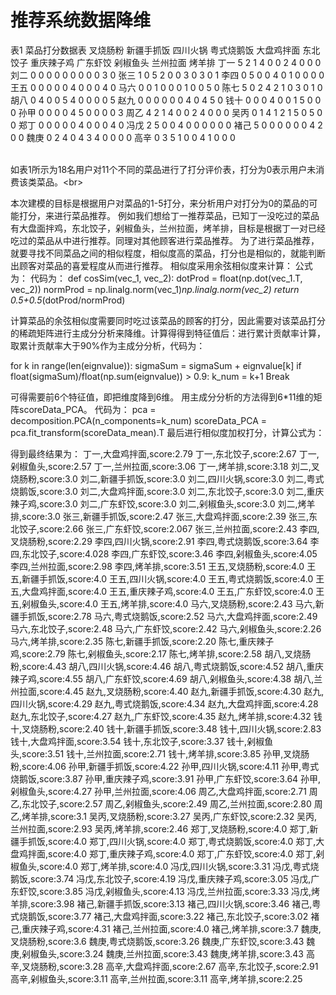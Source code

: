 # 推荐系统数据降维

表1 菜品打分数据表
	叉烧肠粉	新疆手抓饭	四川火锅	粤式烧鹅饭	大盘鸡拌面	东北饺子	重庆辣子鸡	广东虾饺	剁椒鱼头	兰州拉面	烤羊排
丁一	5	2	1	4	0	0	2	4	0	0	0
刘二	0	0	0	0	0	0	0	0	0	3	0
张三	1	0	5	2	0	0	3	0	3	0	1
李四	0	5	0	0	4	0	1	0	0	0	0
王五	0	0	0	0	0	4	0	0	0	4	0
马六	0	0	1	0	0	0	1	0	0	5	0
陈七	5	0	2	4	2	1	0	3	0	1	0
胡八	0	4	0	0	5	4	0	0	0	0	5
赵九	0	0	0	0	0	0	4	0	4	5	0
钱十	0	0	0	4	0	0	1	5	0	0	0
孙甲	0	0	0	0	4	5	0	0	0	0	3
周乙	4	2	1	4	0	0	2	4	0	0	0
吴丙	0	1	4	1	2	1	5	0	5	0	0
郑丁	0	0	0	0	0	4	0	0	0	4	0
冯戊	2	5	0	0	4	0	0	0	0	0	0
褚己	5	0	0	0	0	0	0	4	2	0	0
魏庚	0	2	4	0	4	3	4	0	0	0	0
高辛	0	3	5	1	0	0	4	1	0	0	0


<br> 如表1所示为18名用户对11个不同的菜品进行了打分评价表，打分为0表示用户未消费该类菜品。\<br>  

本次建模的目标是根据用户对菜品的1-5打分，来分析用户对打分为0的菜品的可能打分，来进行菜品推荐。
例如我们想给丁一推荐菜品，已知丁一没吃过的菜品有大盘面拌鸡，东北饺子，剁椒鱼头，兰州拉面，烤羊排，目标是根据丁一对已经吃过的菜品从中进行推荐。同理对其他顾客进行菜品推荐。
为了进行菜品推荐，就要寻找不同菜品之间的相似程度，相似度高的菜品，打分也是相似的，就能判断出顾客对菜品的喜爱程度从而进行推荐。
相似度采用余弦相似度来计算：
公式为：
代码为：
def cosSim(vec_1, vec_2):
    dotProd = float(np.dot(vec_1.T, vec_2))
    normProd = np.linalg.norm(vec_1)*np.linalg.norm(vec_2)
    return 0.5+0.5*(dotProd/normProd)
    
计算菜品的余弦相似度需要同时吃过该菜品的顾客的打分，因此需要对该菜品打分的稀疏矩阵进行主成分分析来降维。计算得得到特征值后：进行累计贡献率计算，取累计贡献率大于90%作为主成分分析，代码为：

for k in range(len(eignvalue)):
    sigmaSum = sigmaSum + eignvalue[k]
    if float(sigmaSum)/float(np.sum(eignvalue)) > 0.9:
        k_num = k+1
        Break
	
可得需要前6个特征值，即把维度降到6维。
用主成分分析的方法得到6*11维的矩阵scoreData_PCA。
代码为：
pca = decomposition.PCA(n_components=k_num)
scoreData_PCA = pca.fit_transform(scoreData_mean).T
最后进行相似度加权打分，计算公式为：

得到最终结果为：
丁一,大盘鸡拌面,score:2.79
丁一,东北饺子,score:2.67
丁一,剁椒鱼头,score:2.57
丁一,兰州拉面,score:3.06
丁一,烤羊排,score:3.18
刘二,叉烧肠粉,score:3.0
刘二,新疆手抓饭,score:3.0
刘二,四川火锅,score:3.0
刘二,粤式烧鹅饭,score:3.0
刘二,大盘鸡拌面,score:3.0
刘二,东北饺子,score:3.0
刘二,重庆辣子鸡,score:3.0
刘二,广东虾饺,score:3.0
刘二,剁椒鱼头,score:3.0
刘二,烤羊排,score:3.0
张三,新疆手抓饭,score:2.47
张三,大盘鸡拌面,score:2.39
张三,东北饺子,score:2.66
张三,广东虾饺,score:2.067
张三,兰州拉面,score:2.43
李四,叉烧肠粉,score:2.29
李四,四川火锅,score:2.91
李四,粤式烧鹅饭,score:3.64
李四,东北饺子,score:4.028
李四,广东虾饺,score:3.46
李四,剁椒鱼头,score:4.05
李四,兰州拉面,score:2.98
李四,烤羊排,score:3.51
王五,叉烧肠粉,score:4.0
王五,新疆手抓饭,score:4.0
王五,四川火锅,score:4.0
王五,粤式烧鹅饭,score:4.0
王五,大盘鸡拌面,score:4.0
王五,重庆辣子鸡,score:4.0
王五,广东虾饺,score:4.0
王五,剁椒鱼头,score:4.0
王五,烤羊排,score:4.0
马六,叉烧肠粉,score:2.43
马六,新疆手抓饭,score:2.78
马六,粤式烧鹅饭,score:2.52
马六,大盘鸡拌面,score:2.49
马六,东北饺子,score:2.48
马六,广东虾饺,score:2.42
马六,剁椒鱼头,score:2.26
马六,烤羊排,score:2.35
陈七,新疆手抓饭,score:2.20
陈七,重庆辣子鸡,score:2.79
陈七,剁椒鱼头,score:2.17
陈七,烤羊排,score:2.58
胡八,叉烧肠粉,score:4.43
胡八,四川火锅,score:4.46
胡八,粤式烧鹅饭,score:4.52
胡八,重庆辣子鸡,score:4.55
胡八,广东虾饺,score:4.69
胡八,剁椒鱼头,score:4.38
胡八,兰州拉面,score:4.45
赵九,叉烧肠粉,score:4.40
赵九,新疆手抓饭,score:4.30
赵九,四川火锅,score:4.29
赵九,粤式烧鹅饭,score:4.34
赵九,大盘鸡拌面,score:4.28
赵九,东北饺子,score:4.27
赵九,广东虾饺,score:4.35
赵九,烤羊排,score:4.32
钱十,叉烧肠粉,score:2.40
钱十,新疆手抓饭,score:3.48
钱十,四川火锅,score:2.83
钱十,大盘鸡拌面,score:3.54
钱十,东北饺子,score:3.37
钱十,剁椒鱼头,score:3.51
钱十,兰州拉面,score:2.71
钱十,烤羊排,score:3.85
孙甲,叉烧肠粉,score:4.06
孙甲,新疆手抓饭,score:4.22
孙甲,四川火锅,score:4.11
孙甲,粤式烧鹅饭,score:3.87
孙甲,重庆辣子鸡,score:3.91
孙甲,广东虾饺,score:3.64
孙甲,剁椒鱼头,score:4.27
孙甲,兰州拉面,score:4.06
周乙,大盘鸡拌面,score:2.71
周乙,东北饺子,score:2.57
周乙,剁椒鱼头,score:2.49
周乙,兰州拉面,score:2.80
周乙,烤羊排,score:3.1
吴丙,叉烧肠粉,score:3.27
吴丙,广东虾饺,score:2.32
吴丙,兰州拉面,score:2.93
吴丙,烤羊排,score:2.46
郑丁,叉烧肠粉,score:4.0
郑丁,新疆手抓饭,score:4.0
郑丁,四川火锅,score:4.0
郑丁,粤式烧鹅饭,score:4.0
郑丁,大盘鸡拌面,score:4.0
郑丁,重庆辣子鸡,score:4.0
郑丁,广东虾饺,score:4.0
郑丁,剁椒鱼头,score:4.0
郑丁,烤羊排,score:4.0
冯戊,四川火锅,score:3.31
冯戊,粤式烧鹅饭,score:3.74
冯戊,东北饺子,score:4.19
冯戊,重庆辣子鸡,score:3.05
冯戊,广东虾饺,score:3.85
冯戊,剁椒鱼头,score:4.13
冯戊,兰州拉面,score:3.33
冯戊,烤羊排,score:3.98
褚己,新疆手抓饭,score:3.13
褚己,四川火锅,score:3.46
褚己,粤式烧鹅饭,score:3.77
褚己,大盘鸡拌面,score:3.22
褚己,东北饺子,score:3.02
褚己,重庆辣子鸡,score:4.31
褚己,兰州拉面,score:4.0
褚己,烤羊排,score:3.7
魏庚,叉烧肠粉,score:3.6
魏庚,粤式烧鹅饭,score:3.26
魏庚,广东虾饺,score:3.43
魏庚,剁椒鱼头,score:3.24
魏庚,兰州拉面,score:3.43
魏庚,烤羊排,score:3.43
高辛,叉烧肠粉,score:3.28
高辛,大盘鸡拌面,score:2.67
高辛,东北饺子,score:2.91
高辛,剁椒鱼头,score:3.11
高辛,兰州拉面,score:3.11
高辛,烤羊排,score:2.25
